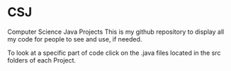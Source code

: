 # CSJ
Computer Science Java Projects
This is my github repository to display all my code for people to see and use, if needed.

To look at a specific part of code click on the .java files located in the src folders of each Project.
